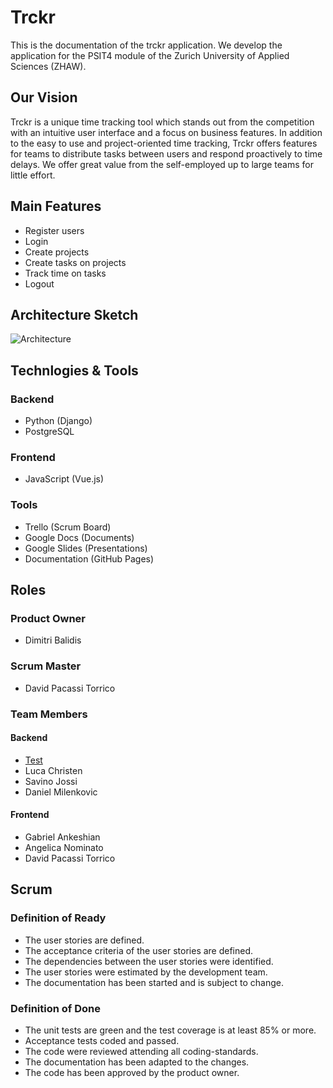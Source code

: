 # Trckr

This is the documentation of the trckr application. We develop the application for the PSIT4 module of the Zurich University of Applied Sciences (ZHAW).

## Our Vision

Trckr is a unique time tracking tool which stands out from the competition with an intuitive user interface and a focus on business features. In addition to the easy to use and project-oriented time tracking, Trckr offers features for teams to distribute tasks between users and respond proactively to time delays. We offer great value from the self-employed up to large teams for little effort.

## Main Features

* Register users
* Login
* Create projects
* Create tasks on projects
* Track time on tasks
* Logout

## Architecture Sketch

![Architecture](./img/architecture.png)

## Technlogies & Tools

### Backend

* Python (Django)
* PostgreSQL

### Frontend

* JavaScript (Vue.js)

### Tools

* Trello (Scrum Board)
* Google Docs (Documents)
* Google Slides (Presentations)
* Documentation (GitHub Pages)

## Roles

### Product Owner

* Dimitri Balidis

### Scrum Master

* David Pacassi Torrico

### Team Members

#### Backend
* [Test](mailto:test@test.com)
* Luca Christen
* Savino Jossi
* Daniel Milenkovic

#### Frontend

* Gabriel Ankeshian
* Angelica Nominato
* David Pacassi Torrico

## Scrum

### Definition of Ready

* The user stories are defined.
* The acceptance criteria of the user stories are defined.
* The dependencies between the user stories were identified.
* The user stories were estimated by the development team.
* The documentation has been started and is subject to change.

### Definition of Done

* The unit tests are green and the test coverage is at least 85% or more.
* Acceptance tests coded and passed.
* The code were reviewed attending all coding-standards.
* The documentation has been adapted to the changes.
* The code has been approved by the product owner.

